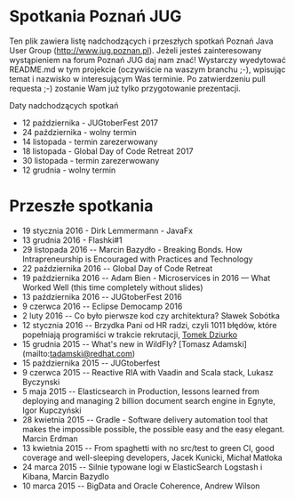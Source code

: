 Spotkania Poznań JUG
========

Ten plik zawiera listę nadchodzących i przeszłych spotkań Poznań Java User Group (http://www.jug.poznan.pl). Jeżeli
jesteś zainteresowany wystąpieniem na forum Poznań JUG daj nam znać! Wystarczy wyedytować README.md w tym projekcie
(oczywiście na waszym branchu ;-), wpisując temat i nazwisko w interesującym Was terminie. Po zatwierdzeniu pull
requesta ;-) zostanie Wam już tylko przygotowanie prezentacji.

Daty nadchodzących spotkań


* 12 października - JUGtoberFest 2017
* 24 października - wolny termin
* 14 listopada - termin zarezerwowany
* 18 listopada - Global Day of Code Retreat 2017
* 30 listopada - termin zarezerwowany
* 12 grudnia - wolny termin


Przeszłe spotkania
=========
* 19 stycznia 2016 - Dirk Lemmermann - JavaFx
* 13 grudnia 2016 - Flashki#1
* 29 listopada 2016 -- Marcin Bazydło - Breaking Bonds. How Intrapreneurship is Encouraged with Practices and Technology
* 22 października 2016 -- Global Day of Code Retreat
* 19 października 2016 -- Adam Bien - Microservices in 2016 — What Worked Well (this time completely without slides)
* 13 października 2016 -- JUGtoberFest 2016
* 9 czerwca 2016 -- Eclipse Democamp 2016
* 2 luty 2016 -- Co było pierwsze kod czy architektura? Sławek Sobótka
* 12 stycznia 2016 -- Brzydka Pani od HR radzi, czyli 1011 błędów, które popełniają programiści w trakcie rekrutacji, [Tomek Dziurko](http://tomaszdziurko.pl)
* 15 grudnia 2015 -- What's new in WildFly? [Tomasz Adamski] (mailto:tadamski@redhat.com)
* 15 października 2015 -- JUGtoberfest
* 9 czerwca 2015 -- Reactive RIA with Vaadin and Scala stack, Lukasz Byczynski
* 5 maja 2015 -- Elasticsearch in Production, lessons learned from deploying and managing 2 billion document search engine in Egnyte, Igor Kupczyński
* 28 kwietnia 2015 -- Gradle - Software delivery automation tool that makes the impossible possible, the possible easy and the easy elegant. Marcin Erdman
* 13 kwietnia 2015 -- From spaghetti with no src/test to green CI, good coverage and well-sleeping developers, Jacek Kunicki, Michał Matłoka
* 24 marca 2015 -- Silnie typowane logi w ElasticSearch Logstash i Kibana, Marcin Bazydlo
* 10 marca 2015 -- BigData and Oracle Coherence, Andrew Wilson

